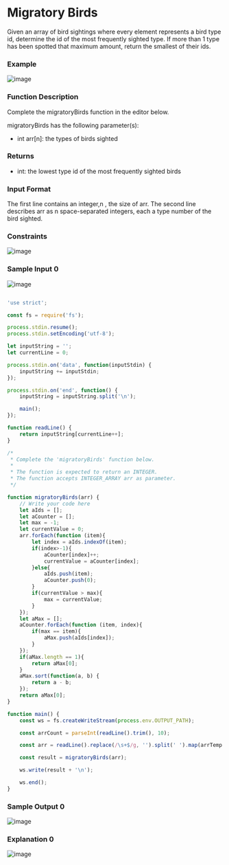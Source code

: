 # Migratory Birds

Given an array of bird sightings where every element represents a bird type id, determine the id of the most frequently sighted type. If more than 1 type has been spotted that maximum amount, return the smallest of their ids.

### Example

![image](https://user-images.githubusercontent.com/23621801/184927666-e9c86021-1d39-447d-b11a-1c59cd815f88.png)

### Function Description

Complete the migratoryBirds function in the editor below.

migratoryBirds has the following parameter(s):

* int arr[n]: the types of birds sighted

### Returns

* int: the lowest type id of the most frequently sighted birds


### Input Format

The first line contains an integer,n , the size of arr.
The second line describes arr as n space-separated integers, each a type number of the bird sighted.

### Constraints

![image](https://user-images.githubusercontent.com/23621801/184927960-0d4fdedf-763f-4ea9-8b0c-7dc4d0398b30.png)

### Sample Input 0

![image](https://user-images.githubusercontent.com/23621801/184928022-4cb77b47-f0f5-41fe-aeb4-fee2d21b253f.png)



```js

'use strict';

const fs = require('fs');

process.stdin.resume();
process.stdin.setEncoding('utf-8');

let inputString = '';
let currentLine = 0;

process.stdin.on('data', function(inputStdin) {
    inputString += inputStdin;
});

process.stdin.on('end', function() {
    inputString = inputString.split('\n');

    main();
});

function readLine() {
    return inputString[currentLine++];
}

/*
 * Complete the 'migratoryBirds' function below.
 *
 * The function is expected to return an INTEGER.
 * The function accepts INTEGER_ARRAY arr as parameter.
 */

function migratoryBirds(arr) {
    // Write your code here
    let aIds = [];
    let aCounter = [];
    let max = -1;
    let currentValue = 0;
    arr.forEach(function (item){
        let index = aIds.indexOf(item);
        if(index>-1){
            aCounter[index]++;
            currentValue = aCounter[index];
        }else{
            aIds.push(item);
            aCounter.push(0);
        }
        if(currentValue > max){
            max = currentValue;
        }
    });
    let aMax = [];
    aCounter.forEach(function (item, index){
        if(max == item){
            aMax.push(aIds[index]);
        }
    });
    if(aMax.length == 1){
        return aMax[0];
    }
    aMax.sort(function(a, b) {
        return a - b;
    });
    return aMax[0];
}

function main() {
    const ws = fs.createWriteStream(process.env.OUTPUT_PATH);

    const arrCount = parseInt(readLine().trim(), 10);

    const arr = readLine().replace(/\s+$/g, '').split(' ').map(arrTemp => parseInt(arrTemp, 10));

    const result = migratoryBirds(arr);

    ws.write(result + '\n');

    ws.end();
}


```


### Sample Output 0


![image](https://user-images.githubusercontent.com/23621801/184928068-45b3dd84-23ab-41f6-b620-e6dcf75b4f9e.png)


### Explanation 0

![image](https://user-images.githubusercontent.com/23621801/184928142-5b18fad2-c11b-4378-81e9-c3e032763866.png)
